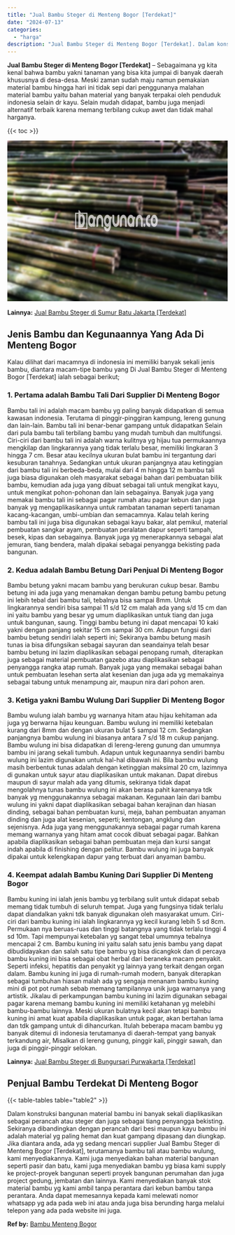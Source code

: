 ```yaml
---
title: "Jual Bambu Steger di Menteng Bogor [Terdekat]"
date: "2024-07-13"
categories: 
  - "harga"
description: "Jual Bambu Steger di Menteng Bogor [Terdekat]. Dalam konstruksi bangunan material bambu ini banyak sekali diaplikasikan sebagai perancah atau steger dan juga..."
---
```


**Jual Bambu Steger di Menteng Bogor \[Terdekat\]** – Sebagaimana yg kita kenal bahwa bambu yakni tanaman yang bisa kita jumpai di banyak daerah khususnya di desa-desa. Meski zaman sudah maju namun pemakaian material bambu hingga hari ini tidak sepi dari penggunanya malahan material bambu yaitu bahan material yang banyak terpakai oleh penduduk indonesia selain dr kayu. Selain mudah didapat, bambu juga menjadi alternatif terbaik karena memang terbilang cukup awet dan tidak mahal harganya.

{{< toc >}}

![Jual Bambu Steger di Menteng Bogor [Terdekat]](/images/jual-bambu-tali-12.png)

**Lainnya:** [Jual Bambu Steger di Sumur Batu Jakarta \[Terdekat\]](https://bambu.bangunan.co/jual-bambu-steger-di-sumur-batu-jakarta-terdekat/)

## Jenis Bambu dan Kegunaannya Yang Ada Di Menteng Bogor

Kalau dilihat dari macamnya di indonesia ini memiliki banyak sekali jenis bambu, diantara macam-tipe bambu yang Di Jual Bambu Steger di Menteng Bogor \[Terdekat\] ialah sebagai berikut;

### 1\. Pertama adalah Bambu Tali Dari Supplier Di Menteng Bogor

Bambu tali ini adalah macam bambu yg paling banyak didapatkan di semua kawasan indonesia. Terutama di pinggir-pinggiran kampung, lereng gunung dan lain-lain. Bambu tali ini benar-benar gampang untuk didapatkan Selain dari pula bambu tali terbilang bambu yang mudah tumbuh dan multifungsi. Ciri-ciri dari bambu tali ini adalah warna kulitnya yg hijau tua permukaannya mengkilap dan lingkarannya yang tidak terlalu besar, memiliki lingkaran 3 hingga 7 cm. Besar atau kecilnya ukuran bulat bambu ini tergantung dari kesuburan tanahnya. Sedangkan untuk ukuran panjangnya atau ketinggian dari bambu tali ini berbeda-beda, mulai dari 4 m hingga 12 m bambu tali juga biasa digunakan oleh masyarakat sebagai bahan dari pembuatan bilik bambu, kemudian ada juga yang dibuat sebagai tali untuk mengikat kayu, untuk mengikat pohon-pohonan dan lain sebagainya. Banyak juga yang memakai bambu tali ini sebagai pagar rumah atau pagar kebun dan juga banyak yg mengaplikasikannya untuk rambatan tanaman seperti tanaman kacang-kacangan, umbi-umbian dan semacamnya. Kalau telah kering bambu tali ini juga bisa digunakan sebagai kayu bakar, alat pemikul, material pembuatan sangkar ayam, pembuatan peralatan dapur seperti tampah, besek, kipas dan sebagainya. Banyak juga yg menerapkannya sebagai alat jemuran, tiang bendera, malah dipakai sebagai penyangga bekisting pada bangunan.

### 2\. Kedua adalah Bambu Betung Dari Penjual Di Menteng Bogor

Bambu betung yakni macam bambu yang berukuran cukup besar. Bambu betung ini ada juga yang menamakan dengan bambu petung bambu petung ini lebih tebal dari bambu tali, tebalnya bisa sampai 8mm. Untuk lingkarannya sendiri bisa sampai 11 s/d 12 cm malah ada yang s/d 15 cm dan ini yaitu bambu yang besar yg umum diaplikasikan untuk tiang dan juga untuk bangunan, saung. Tinggi bambu betung ini dapat mencapai 10 kaki yakni dengan panjang sekitar 15 cm sampai 30 cm. Adapun fungsi dari bambu betung sendiri ialah seperti ini; Sekiranya bambu betung masih tunas ia bisa difungsikan sebagai sayuran dan seandainya telah besar bambu betung ini lazim diaplikasikan sebagai penopang rumah, diterapkan juga sebagai material pembuatan gazebo atau diaplikasikan sebagai penyangga rangka atap rumah. Banyak juga yang memakai sebagai bahan untuk pembuatan lesehan serta alat kesenian dan juga ada yg memakainya sebagai tabung untuk menampung air, maupun nira dari pohon aren.

### 3\. Ketiga yakni Bambu Wulung Dari Supplier Di Menteng Bogor

Bambu wulung ialah bambu yg warnanya hitam atau hijau kehitaman ada juga yg berwarna hijau keunguan. Bambu wulung ini memiliki ketebalan kurang dari 8mm dan dengan ukuran bulat 5 sampai 12 cm. Sedangkan panjangnya bambu wulung ini biasanya antara 7 s/d 18 m cukup panjang. Bambu wulung ini bisa didapatkan di lereng-lereng gunung dan umumnya bambu ini jarang sekali tumbuh. Adapun untuk kegunaannya sendiri bambu wulung ini lazim digunakan untuk hal-hal dibawah ini. Bila bambu wulung masih berbentuk tunas adalah dengan ketinggian maksimal 20 cm, lazimnya di gunakan untuk sayur atau diaplikasikan untuk makanan. Dapat direbus maupun di sayur malah ada yang ditumis, sekiranya tidak dapat mengolahnya tunas bambu wulung ini akan berasa pahit karenanya tdk banyak yg menggunakannya sebagai makanan. Kegunaan lain dari bambu wulung ini yakni dapat diaplikasikan sebagai bahan kerajinan dan hiasan dinding, sebagai bahan pembuatan kursi, meja, bahan pembuatan anyaman dinding dan juga alat kesenian, seperti; kentongan, angklung dan sejenisnya. Ada juga yang menggunakannya sebagai pagar rumah karena memang warnanya yang hitam amat cocok dibuat sebagai pagar. Bahkan apabila diaplikasikan sebagai bahan pembuatan meja dan kursi sangat indah apabila di finishing dengan pelitur. Bambu wulung ini juga banyak dipakai untuk kelengkapan dapur yang terbuat dari anyaman bambu.

### 4\. Keempat adalah Bambu Kuning Dari Supplier Di Menteng Bogor

Bambu kuning ini ialah jenis bambu yg terbilang sulit untuk didapat sebab memang tidak tumbuh di seluruh tempat. Juga yang fungsinya tidak terlalu dapat diandalkan yakni tdk banyak digunakan oleh masyarakat umum. Ciri-ciri dari bambu kuning ini ialah lingkarannya yg kecil kurang lebih 5 sd 8cm. Permukaan nya beruas-ruas dan tinggi batangnya yang tidak terlalu tinggi 4 sd 10m. Tapi mempunyai ketebalan yg sangat tebal umumnya tebalnya mencapai 2 cm. Bambu kuning ini yaitu salah satu jenis bambu yang dapat dibudidayakan dan salah satu tipe bambu yg bisa dicangkok dan di percaya bambu kuning ini bisa sebagai obat herbal dari beraneka macam penyakit. Seperti infeksi, hepatitis dan penyakit yg lainnya yang terkait dengan organ dalam. Bambu kuning ini juga di rumah-rumah modern, banyak diterapkan sebagai tumbuhan hiasan malah ada yg sengaja menanam bambu kuning mini di pot pot rumah sebab memang tampilannya unik juga warnanya yang artistik. Jikalau di perkampungan bambu kuning ini lazim digunakan sebagai pagar karena memang bambu kuning ini memiliki ketahanan yg melebihi bambu-bambu lainnya. Meski ukuran bulatnya kecil akan tetapi bambu kuning ini amat kuat apabila diaplikasikan untuk pagar, akan bertahan lama dan tdk gampang untuk di dihancurkan. Itulah beberapa macam bambu yg banyak ditemui di indonesia terutamanya di daerah-tempat yang banyak terkandung air, Misalkan di lereng gunung, pinggir kali, pinggir sawah, dan juga di pinggir-pinggir selokan.

**Lainnya:** [Jual Bambu Steger di Bungursari Purwakarta \[Terdekat\]](https://bambu.bangunan.co/jual-bambu-steger-di-bungursari-purwakarta-terdekat/)

## Penjual Bambu Terdekat Di Menteng Bogor

{{< table-tables table="table2" >}}

Dalam konstruksi bangunan material bambu ini banyak sekali diaplikasikan sebagai perancah atau steger dan juga sebagai tiang penyangga bekisting. Sekiranya dibandingkan dengan perancah dari besi maupun kayu bambu ini adalah material yg paling hemat dan kuat gampang dipasang dan diungkap. Jika diantara anda, ada yg sedang mencari supplier Jual Bambu Steger di Menteng Bogor \[Terdekat\], terutamanya bambu tali atau bambu wulung, kami menyediakannya. Kami juga menyediakan bahan material bangunan seperti pasir dan batu, kami juga menyediakan bambu yg biasa kami supply ke project-proyek bangunan seperti proyek bangunan perumahan dan juga project gedung, jembatan dan lainnya. Kami menyediakan banyak stok material bambu yg kami ambil tanpa perantara dari kebun bambu tanpa perantara. Anda dapat memesannya kepada kami melewati nomor whatsapp yg ada pada web ini atau anda juga bisa berunding harga melalui telepon yang ada pada website ini juga.

**Ref by:** [Bambu Menteng Bogor](https://id.wikipedia.org/wiki/Bambu)
